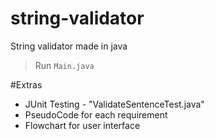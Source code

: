 # string-validator
String validator made in java

> Run `Main.java`

#Extras
+ JUnit Testing - "ValidateSentenceTest.java" 
+ PseudoCode for each requirement
+ Flowchart for user interface

